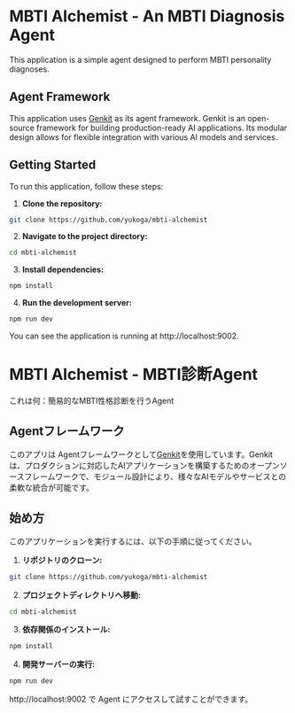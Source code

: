# MBTI Alchemist - An MBTI Diagnosis Agent

This application is a simple agent designed to perform MBTI personality diagnoses.

## Agent Framework

This application uses [Genkit](https://genkit.dev/) as its agent framework. Genkit is an open-source framework for building production-ready AI applications. Its modular design allows for flexible integration with various AI models and services.

## Getting Started

To run this application, follow these steps:

1.  **Clone the repository:**
    
```bash
git clone https://github.com/yukoga/mbti-alchemist
```
2.  **Navigate to the project directory:**
```bash
cd mbti-alchemist
```
3.  **Install dependencies:**
```bash
npm install
```
4.  **Run the development server:**
```bash
npm run dev
```
You can see the application is running at http://localhost:9002.

# MBTI Alchemist - MBTI診断Agent

これは何：簡易的なMBTI性格診断を行うAgent

## Agentフレームワーク

このアプリは Agentフレームワークとして[Genkit](https://genkit.dev/)を使用しています。Genkit は、プロダクションに対応したAIアプリケーションを構築するためのオープンソースフレームワークで、モジュール設計により、様々なAIモデルやサービスとの柔軟な統合が可能です。

## 始め方

このアプリケーションを実行するには、以下の手順に従ってください。

1.  **リポジトリのクローン:**
```bash
git clone https://github.com/yukoga/mbti-alchemist
```
2.  **プロジェクトディレクトリへ移動:**
```bash
cd mbti-alchemist
```
3.  **依存関係のインストール:**
```bash
npm install
```
4.  **開発サーバーの実行:**
```bash
npm run dev
```
http://localhost:9002 で Agent にアクセスして試すことができます。
